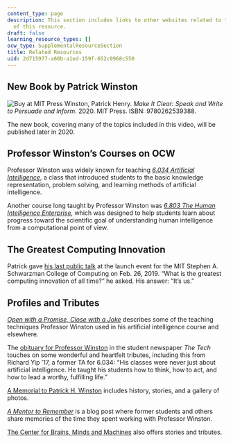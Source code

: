 ```yaml
---
content_type: page
description: This section includes links to other websites related to the content
  of this resource.
draft: false
learning_resource_types: []
ocw_type: SupplementalResourceSection
title: Related Resources
uid: 2d715977-a60b-a1ed-159f-652c0968c550
---
```

## New Book by Patrick Winston

![Buy at MIT Press](/images/mp_logo.gif) Winston, Patrick Henry. *Make It Clear: Speak and Write to Persuade and Inform*. 2020. MIT Press. ISBN: 9780262539388.

The new book, covering many of the topics included in this video, will be published later in 2020.

## Professor Winston’s Courses on OCW

Professor Winston was widely known for teaching [*6.034 Artificial Intelligence*](/courses/6-034-artificial-intelligence-fall-2010), a class that introduced students to the basic knowledge representation, problem solving, and learning methods of artificial intelligence.

Another course long taught by Professor Winston was [*6.803 The Human Intelligence Enterprise*](/courses/6-803-the-human-intelligence-enterprise-spring-2019)*,* which was designed to help students learn about progress toward the scientific goal of understanding human intelligence from a computational point of view.

## The Greatest Computing Innovation

Patrick gave [his last public talk](https://youtu.be/vCyZUiBr_ds?t=1929) at the launch event for the MIT Stephen A. Schwarzman College of Computing on Feb. 26, 2019. “What is the greatest computing innovation of all time?” he asked. His answer: “It’s us.”

## Profiles and Tributes

[*Open with a Promise, Close with a Joke*](https://www.ocw-openmatters.org/2016/07/19/open-with-a-promise-close-with-a-joke/) describes some of the teaching techniques Professor Winston used in his artificial intelligence course and elsewhere.

The [obituary for Professor Winston](http://thetech.com/2019/07/23/professor-patrick-winston-obit) in the student newspaper *The Tech* touches on some wonderful and heartfelt tributes, including this from Richard Yip ’17, a former TA for 6.034: “His classes were never just about artificial intelligence. He taught his students how to think, how to act, and how to lead a worthy, fulfilling life.”

[A Memorial to Patrick H. Winston](https://web.archive.org/web/20210227002757/https://www.memoriesofpatrickwinston.com/gallery) includes history, stories, and a gallery of photos.

[*A Mentor to Remember*](https://mitadmissions.org/blogs/entry/a-mentor-to-remember-patrick-winston-1943-2019/) is a blog post where former students and others share memories of the time they spent working with Professor Winston.

[The Center for Brains, Minds and Machines](http://cbmm.mit.edu/news-events/news/professor-patrick-winston-former-director-mit%E2%80%99s-artificial-intelligence-laboratory) also offers stories and tributes.